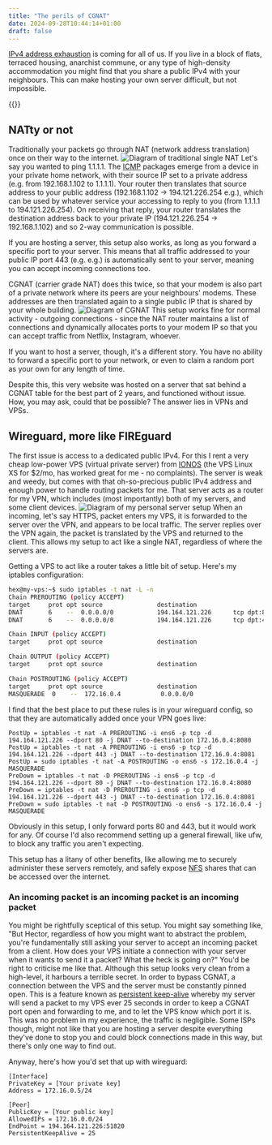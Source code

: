 ```yaml
---
title: "The perils of CGNAT"
date: 2024-09-28T10:44:14+01:00
draft: false
---
```


[IPv4 address exhaustion](https://en.wikipedia.org/wiki/IPv4_address_exhaustion)
is coming for all of us. If you live in a block of flats, terraced housing,
anarchist commune, or any type of high-density accommodation you might find that
you share a public IPv4 with your neighbours. This can make hosting your own
server difficult, but not impossible.

<!--more-->

{{<toc>}}

## NATty or not

Traditionally your packets go through NAT (network address translation) once on
their way to the internet.
![Diagram of traditional single NAT](/images/blog/cgnat/nat.png#center)
Let's say you wanted to ping 1.1.1.1. The
[ICMP](https://en.wikipedia.org/wiki/Internet_Control_Message_Protocol) packages
emerge from a device in your private home network, with their source IP set to a
private address (e.g. from 192.168.1.102 to 1.1.1.1). Your router then
translates that source address to your public address (192.168.1.102 ->
194.121.226.254 e.g.), which can be used by whatever service your accessing to
reply to you (from 1.1.1.1 to 194.121.226.254). On receiving that reply, your
router translates the destination address back to your private IP
(194.121.226.254 -> 192.168.1.102) and so 2-way communication is possible.

If you are hosting a server, this setup also works, as long as you forward a
specific port to your server. This means that all traffic addressed to your
public IP port 443 (e.g. e.g.) is automatically sent to your server, meaning
you can accept incoming connections too.

CGNAT (carrier grade NAT) does this twice, so that your modem is also part of a
private network where its peers are your neighbours' modems. These addresses are
then translated again to a single public IP that is shared by your whole
building.
![Diagram of CGNAT](/images/blog/cgnat/cgnat.png#center)
This setup works fine for normal activity - outgoing connections - since the NAT
router maintains a list of connections and dynamically allocates ports to your
modem IP so that you can accept traffic from Netflix, Instagram, whoever.

If you want to host a server, though, it's a different story. You have no
ability to forward a specific port to your network, or
even to claim a random port as your own for any length of time.

Despite this, this very website was hosted on a server that sat behind a CGNAT
table for the best part of 2 years, and functioned without issue. How, you may
ask, could that be possible? The answer lies in VPNs and VPSs.

## Wireguard, more like FIREguard

The first issue is access to a dedicated public IPv4. For this I rent a very
cheap low-power VPS (virtual private server) from
[IONOS](https://www.ionos.com/servers/vps) (the VPS Linux XS for $2/mo, has
worked great for me - no complaints). The server is weak and weedy, but comes
with that oh-so-precious public IPv4 address and enough power to handle routing
packets for me. That server acts as a router for my VPN, which includes (most
importantly) both of my servers, and some client devices.
![Diagram of my personal server setup](/images/blog/cgnat/mysetup.png#center)
When an incoming, let's say HTTPS, packet enters my VPS, it is forwarded to the
server over the VPN, and appears to be local traffic. The server replies over
the VPN again, the packet is translated by the VPS and returned to the client.
This allows my setup to act like a single NAT, regardless of where the servers
are.

Getting a VPS to act like a router takes a little bit of setup. Here's my
iptables configuration:

```bash
hex@my-vps:~$ sudo iptables -t nat -L -n
Chain PREROUTING (policy ACCEPT)
target     prot opt source               destination
DNAT       6    --  0.0.0.0/0            194.164.121.226      tcp dpt:80 to:172.16.0.4:8080
DNAT       6    --  0.0.0.0/0            194.164.121.226      tcp dpt:443 to:172.16.0.4:8081

Chain INPUT (policy ACCEPT)
target     prot opt source               destination

Chain OUTPUT (policy ACCEPT)
target     prot opt source               destination

Chain POSTROUTING (policy ACCEPT)
target     prot opt source               destination
MASQUERADE  0    --  172.16.0.4           0.0.0.0/0
```

I find that the best place to put these rules is in your wireguard config, so
that they are automatically added once your VPN goes live:

```config
PostUp = iptables -t nat -A PREROUTING -i ens6 -p tcp -d 194.164.121.226 --dport 80 -j DNAT --to-destination 172.16.0.4:8080
PostUp = iptables -t nat -A PREROUTING -i ens6 -p tcp -d 194.164.121.226 --dport 443 -j DNAT --to-destination 172.16.0.4:8081
PostUp = sudo iptables -t nat -A POSTROUTING -o ens6 -s 172.16.0.4 -j MASQUERADE
PreDown = iptables -t nat -D PREROUTING -i ens6 -p tcp -d 194.164.121.226 --dport 80 -j DNAT --to-destination 172.16.0.4:8080
PreDown = iptables -t nat -D PREROUTING -i ens6 -p tcp -d 194.164.121.226 --dport 443 -j DNAT --to-destination 172.16.0.4:8081
PreDown = sudo iptables -t nat -D POSTROUTING -o ens6 -s 172.16.0.4 -j MASQUERADE
```

Obviously in this setup, I only forward ports 80 and 443, but it would work for
any. Of course I'd also recommend setting up a general firewall, like ufw, to
block any traffic you aren't expecting.

This setup has a litany of other benefits, like allowing me to securely
administer these servers remotely, and safely expose
[NFS](https://en.wikipedia.org/wiki/Network_File_System) shares that can be
accessed over the internet.

### An incoming packet is an incoming packet is an incoming packet

You might be rightfully sceptical of this setup. You might say something like,
"But Hector, regardless of how you might want to abstract the problem, you're
fundamentally still asking your server to accept an incoming packet from a
client. How does your VPS initiate a connection with your server when it wants
to send it a packet? What the heck is going on?" You'd be right to criticise me
like that. Although this setup looks very clean from a high-level, it harbours a
terrible secret. In order to bypass CGNAT, a connection between the VPS and the
server must be constantly pinned open. This is a feature known as
[persistent keep-alive](https://en.wikipedia.org/wiki/HTTP_persistent_connection)
whereby my server will send a packet to my VPS ever 25 seconds in order to keep a
CGNAT port open and forwarding to me, and to let the VPS know which port it is.
This was no problem in my experience, the traffic is negligible. Some ISPs
though, might not like that you are hosting a server despite everything they've
done to stop you and could block connections made in this way, but there's only
one way to find out.

Anyway, here's how you'd set that up with wireguard:

```config
[Interface]
PrivateKey = [Your private key]
Address = 172.16.0.5/24

[Peer]
PublicKey = [Your public key]
AllowedIPs = 172.16.0.0/24
EndPoint = 194.164.121.226:51820
PersistentKeepAlive = 25
```

